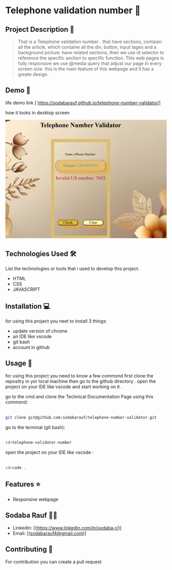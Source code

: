 # Telephone validation number 🚀
 
## Project Description 📝

> That is a Telephone validation number . that have sections, contaian all the article, which containe all the div, button, input tages and a background picture. have related sections, then we use id selector to reference the specific section to specific function. This web pages is fully responsive we use @media query that adjust our page in every screen size. this is the main feature of this webpage and it has a greate design. 
>

## Demo 📸

life demo link [ https://sodabarauf.github.io/telephone-number-validator/]

how it looks in desktop screen

![screenshot](./asset/screenshot.jpg)


## Technologies Used 🛠️

List the technologies or tools that i used to develop this project. 
- HTML
- CSS
- JAVASCRIPT


## Installation 💻

for using this project you neet to install 3 things:

- update version of chrome
- an IDE like vscode
- git bash
- account in github



## Usage 🎯

for using this project you need to know a few commond first clone the repositry in yor local machine then go to the github directory . open the project on your IDE like vscode and start working on it .


go to the cmd and clone the Technical Documentation Page 
using this commond:
```bash

git clone git@github.com:sodabarauf/telephone-number-validator.git
```
go to the terminal (git bash):
```bash

cd>telephone-validator-number

```
open the project on your IDE like vscode :

```bash

cd>code .

```


## Features ⭐
- Responsive webpage


## Sodaba Rauf 👩‍💻



- LinkedIn: [(https://www.linkedin.com/in/sodaba-r/)]
- Email: [(sodabarauf4@gmail.com)]

## Contributing 🤝
For contribution you can create a pull request

